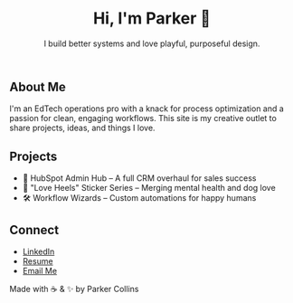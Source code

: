 
<html lang="en">
<head>
  <meta charset="UTF-8" />
  <meta name="viewport" content="width=device-width, initial-scale=1.0" />

  <link rel="stylesheet" href="style.css" />
</head>
<body>
  <header>
    <h1>Hi, I'm Parker 👋</h1>
    <p>I build better systems and love playful, purposeful design.</p>
  </header>

  <section id="about">
    <h2>About Me</h2>
    <p>
      I'm an EdTech operations pro with a knack for process optimization and a passion for clean, engaging workflows. This site is my creative outlet to share projects, ideas, and things I love.
    </p>
  </section>

  <section id="projects">
    <h2>Projects</h2>
    <ul>
      <li>🔧 HubSpot Admin Hub – A full CRM overhaul for sales success</li>
      <li>🎨 "Love Heels" Sticker Series – Merging mental health and dog love</li>
      <li>🛠 Workflow Wizards – Custom automations for happy humans</li>
    </ul>
  </section>

  <section id="links">
    <h2>Connect</h2>
    <ul>
      <li><a href="https://www.linkedin.com/in/yourname" target="_blank">LinkedIn</a></li>
      <li><a href="https://yourresume.com" target="_blank">Resume</a></li>
      <li><a href="mailto:youremail@example.com">Email Me</a></li>
    </ul>
  </section>

  <footer>
    <p>Made with ☕ & ✨ by Parker Collins</p>
  </footer>
</body>
</html>
